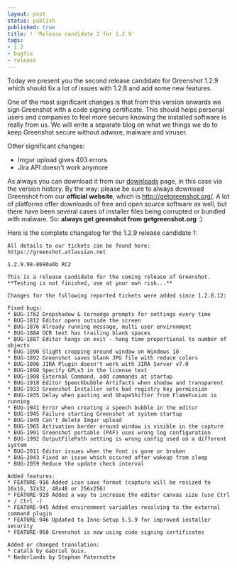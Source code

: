 ```yaml
---
layout: post
status: publish
published: true
title: ! 'Release candidate 2 for 1.2.9'
tags:
- 1.2
- bugfix
- release
---
```

<p>Today we present you the second release candidate for Greenshot 1.2.9 which should fix a lot of issues with 1.2.8 and add some new features.</p>
<p>One of the most significant changes is that from this version onwards we sign Greenshot with a code signing certificate.
This should helps personal users and companies to feel more secure knowing the installed software is really from us.
We will write a separate blog on what we things we do to keep Greenshot secure without adware, malware and viruser.</p>
<p>Other significant changes:</p>
<ul>
<li>Imgur upload gives 403 errors</li>
<li>Jira API doesn't work anymore</li>
</ul>
<p>As always you can download it from our <a href="/downloads/" title="Downloads">downloads</a> page, in this case via the version history. By the way: please be sure to always download Greenshot from our <strong>official website</strong>, which is <a href="http://getgreenshot.org/">http://getgreenshot.org/</a>. A lot of platforms offer downloads of free and open source software as well, but there have been several cases of installer files being corrupted or bundled with malware. So: <strong>always get greenshot from getgreenshot.org</strong> :) </p>
<p>Here is the complete changelog for the 1.2.9 release candidate 1:</p>

	All details to our tickets can be found here: https://greenshot.atlassian.net

	1.2.9.98-8690a6b RC2

	This is a release candidate for the coming release of Greenshot.
	**Testing is not finished, use at your own risk...**

	Changes for the following reported tickets were added since 1.2.8.12:

	Fixed bugs:
	* BUG-1762 Dropshadow & tornedge prompts for settings every time
	* BUG-1812 Editor opens outside the screen
	* BUG-1876 Already running message, multi user environment
	* BUG-1884 OCR text has trailing blank spaces
	* BUG-1887 Editor hangs on exit - hang time proportional to number of objects
	* BUG-1890 Slight cropping around window on Windows 10
	* BUG-1892 Greenshot saves blank JPG file with reduce colors
	* BUG-1896 JIRA Plugin doesn't work with JIRA Server v7.0
	* BUG-1898 Specify GPLv3 in the license text
	* BUG-1908 External Command, add commands at startup
	* BUG-1918 Editor Speechbubble Artifacts when shadow and transparent
	* BUG-1933 Greenshot Installer sets bad registry key permission
	* BUG-1935 Delay when pasting and ShapeShifter from FlameFusion is running
	* BUG-1941 Error when creating a speech bubble in the editor
	* BUG-1945 Failure starting Greenshot at system startup
	* BUG-1949 Can't delete Imgur upload
	* BUG-1965 Activation border around window is visible in the capture
	* BUG-1991 Greenshot portable (PAF) uses wrong log configuration
	* BUG-1992 OutputFilePath setting is wrong config used on a different system
	* BUG-2011 Editor issues when the font is gone or broken
	* BUG-2043 Fixed an issue which occured after wakeup from sleep
	* BUG-2059 Reduce the update check interval

	Added features:
	* FEATURE-916 Added icon save format (capture will be resized to 16x16, 32x32, 48x48 or 256x256)
	* FEATURE-919 Added a way to increase the editor canvas size (use Ctrl + / Ctrl -)
	* FEATURE-945 Added environment variables resolving to the external command plugin
	* FEATURE-946 Updated to Inno-Setup 5.5.9 for improved installer security
	* FEATURE-958 Greenshot is now using code signing certificates

	Added or changed translation:
	* Català by Gabriel Guix.
	* Nederlands by Stephan Paternotte
